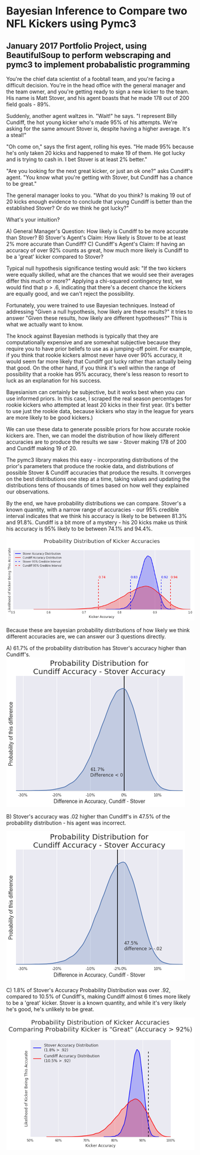 # Bayesian Inference to Compare two NFL Kickers using Pymc3

## January 2017 Portfolio Project, using BeautifulSoup to perform webscraping and pymc3 to implement probabalistic programming


You're the chief data scientist of a foobtall team, and you're facing a difficult decision. You're in the head office with the general manager and the team owner, and you're getting ready to sign a new kicker to the team. His name is Matt Stover, and his agent boasts that he made 178 out of 200 field goals - 89%. 

Suddenly, another agent waltzes in. "Wait!" he says. "I represent Billy Cundiff, the hot young kicker who's made 95% of his attempts. We're asking for the same amount Stover is, despite having a higher average. It's a steal!"

"Oh come on," says the first agent, rolling his eyes. "He made 95% because he's only taken 20 kicks and happened to make 19 of them. He got lucky and is trying to cash in. I bet Stover is at least 2% better."

"Are you looking for the next great kicker, or just an ok one?" asks Cundiff's agent. "You know what you're getting with Stover, but Cundiff has a chance to be great."

The general manager looks to you. "What do you think? Is making 19 out of 20 kicks enough evidence to conclude that young Cundiff is better than the established Stover? Or do we think he got lucky?"

What's your intuition? 

A) General Manager's Question: How likely is Cundiff to be more accurate than Stover?
B) Stover's Agent's Claim: How likely is Stover to be at least 2% more accurate than Cundiff?
C) Cundiff's Agent's Claim: If having an accuracy of over 92% counts as great, how much more likely is Cundiff to be a 'great' kicker compared to Stover?



Typical null hypothesis significance testing would ask: "If the two kickers were equally skilled, what are the chances that we would see their averages differ this much or more?" Applying a chi-squared contingency test, we would find that p > .6, indicating that there's a decent chance the kickers are equally good, and we can't reject the possibility.

Fortunately, you were trained to use Bayesian techniques. Instead of addressing "Given a null hypothesis, how likely are these results?" it tries to answer "Given these results, how likely are different hypotheses?" This is what we actually want to know.

The knock against Bayesian methods is typically that they are computationally expensive and are somewhat subjective because they require you to have prior beliefs to use as a jumping-off point. For example, if you think that rookie kickers almost never have over 90% accuracy, it would seem far more likely that Cundiff got lucky rather than actually being that good. On the other hand, if you think it's well within the range of possibility that a rookie has 95% accuracy, there's less reason to resort to luck as an explanation for his success.

Bayesianism can certainly be subjective, but it works best when you can use informed priors. In this case, I scraped the real season percentages for rookie kickers who attempted at least 20 kicks in their first year. (It's better to use just the rookie data, because kickers who stay in the league for years are more likely to be good kickers.)

We can use these data to generate possible priors for how accurate rookie kickers are. Then, we can model the distribution of how likely different accuracies are to produce the results we saw - Stover making 178 of 200 and Cundiff making 19 of 20.

The pymc3 library makes this easy - incorporating distributions of the prior's parameters that produce the rookie data, and distributions of possible Stover & Cundiff accuracies that produce the results. It converges on the best distributions one step at a time, taking values and updating the distributions tens of thousands of times based on how well they explained our observations.  

By the end, we have probability distributions we can compare.  Stover's a known quantity, with a narrow range of accuracies - our 95% credible interval indicates that we think his accuracy is likely to be between 81.3% and 91.8%.  Cundiff is a bit more of a mystery - his 20 kicks make us think his accuracy is 95% likely to be between 74.1% and 94.4%.

![alt text](assets/AccuracyProbabilityDistributions.png "Kicker Accuracy Probability Distributions")

Because these are bayesian probability distributions of how likely we think different accuracies are, we can answer our 3 questions directly.  

A) 61.7% of the probability distribution has Stover's accuracy higher than Cundiff's.  
![alt text](assets/deltaDistribution_0.png "Kicker Accuracy Probability Distributions")

B) Stover's accuracy was .02 higher than Cundiff's in 47.5% of the probability distribution - his agent was incorrect.

![alt text](assets/deltaDistribution_02.png "Kicker Accuracy Probability Distributions")

C) 1.8% of Stover's Accuracy Probability Distribution was over .92, compared to 10.5% of Cundiff's, making Cundiff almost 6 times more likely to be a 'great' kicker. Stover is a known quantity, and while it's very likely he's good, he's unlikely to be great. 

![alt text](assets/AccuracyProbabilityDistributions_92.png "Kicker Accuracy Probability Distributions")

